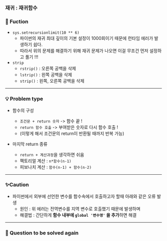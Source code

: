 ### 재귀 : 재귀함수
### 🔎 Fuction
- `sys.setrecursionlimit(10 ** 6)`
    - 파이썬의 재귀 최대 깊이의 기본 설정이 1000회이기 때문에 런타임 에러가 발생하기 쉽다.
    - 따라서 위의 문제를 해결하기 위해 재귀 문제가 나오면 이걸 무조건 먼저 설정하고 풀기 !!!
-  `strip`
    - `rstrip()` : 오른쪽 공백을 삭제
    - `lstrip()` : 왼쪽 공백을 삭제
    - `strip()` : 왼쪽, 오른쪽 공백을 삭제

----------------------------------
### 💡 Problem type
- 함수의 구성
    - `조건문 + return 숫자` -> 함수 끝 !
    - `return 함수 호출` -> 부여받은 숫자로 다시 함수 호출 ! 
    - (이렇게 해서 조건문의 return이 반환될 때까지 반복 가능)

- 마지막 return 종류
    - `return + 계산과정`을 생각하면 쉬움
    - 팩토리얼 계산 : `n*함수(n-1)`
    - 피보나치 계산 : `함수(n-1) + 함수(n-2)`


----------------------------------
### ✨Caution
- 파이썬에서 외부에 선언한 변수를 함수속에서 호출하고자 할때 아래와 같은 오류 발생
    - 원인 : 위 에러는 전역변수를 지역 변수로 호출했기 때문에 발생하며 
    - 해결법 : 간단하게 **함수 내부에 `global '변수명'` 을 추가**하면 해결 

----------------------------------
### 📌 Question to be solved again
